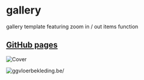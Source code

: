 # gallery
gallery template featuring zoom in / out items function

## [GitHub pages](https://boriskrasko.github.io/gallery)

![Cover](https://boriskrasko.github.io/gallery/images/cover.png)

![ggvloerbekleding.be/](https://ggvloerbekleding.be/#gallery)

